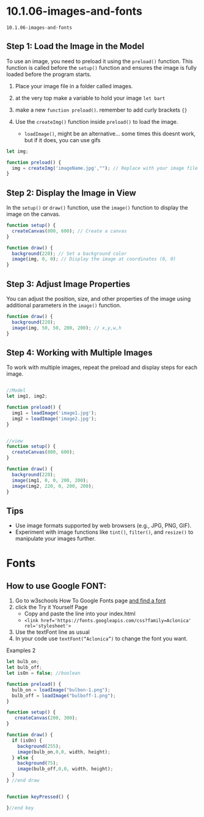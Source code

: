 # 10.1.06-images-and-fonts
```
10.1.06-images-and-fonts
```

## Step 1: Load the Image in the Model

To use an image, you need to preload it using the `preload()` function. This function is called before the `setup()` function and ensures the image is fully loaded before the program starts.

1. Place your image file in a folder called images.
2. at the very top make a variable to hold your image `let bart`
3. make a new `function preload()`. remember to add  curly brackets `{}`
4. Use the `createImg()` function inside `preload()` to load the image.

   - `loadImage()`, might be an alternative... some times this doesnt work, but if it does,  you can use gifs

```javaScript
let img;

function preload() {
  img = createImg('imageName.jpg',""); // Replace with your image file path
}
```

## Step 2: Display the Image in View

In the `setup()` or `draw()` function, use the `image()` function to display the image on the canvas.

```javaScript
function setup() {
  createCanvas(800, 600); // Create a canvas
}

function draw() {
  background(220); // Set a background color
  image(img, 0, 0); // Display the image at coordinates (0, 0)
}
```

## Step 3: Adjust Image Properties

You can adjust the position, size, and other properties of the image using additional parameters in the `image()` function.

```javaScript
function draw() {
  background(220);
  image(img, 50, 50, 200, 200); // x,y,w,h
}
```

## Step 4: Working with Multiple Images

To work with multiple images, repeat the preload and display steps for each image.

```javaScript

//Model
let img1, img2;

function preload() {
  img1 = loadImage('image1.jpg');
  img2 = loadImage('image2.jpg');
}


//view
function setup() {
  createCanvas(800, 600);
}

function draw() {
  background(220);
  image(img1, 0, 0, 200, 200);
  image(img2, 220, 0, 200, 200);
}
```

## Tips
- Use image formats supported by web browsers (e.g., JPG, PNG, GIF).
- Experiment with image functions like `tint()`, `filter()`, and `resize()` to manipulate your images further.

# Fonts

## How to use Google FONT:
1. Go to w3schools How To Google Fonts page [and find a font](https://www.w3schools.com/howto/howto_google_fonts.asp)
2. click the Try it Yourself Page
    - Copy and paste the <link href    > line into your index.html
    - `<link href='https://fonts.googleapis.com/css?family=Aclonica' rel='stylesheet'>`
3. Use the textFont line as usual
4. In your code use `textFont(“Aclonica”)` to change the font you want. 


Examples 2
``` javaScript
let bulb_on;
let bulb_off;
let isOn = false; //boolean

function preload() {
  bulb_on = loadImage("bulbon-1.png");
  bulb_off = loadImage("bulboff-1.png"); 
}

function setup() {
   createCanvas(200, 300);
}

function draw() {
  if (isOn) {
    background(255);
    image(bulb_on,0,0, width, height);
  } else {
    background(75);
    image(bulb_off,0,0, width, height);
  }
} //end draw


function keyPressed() {

}//end key


```

